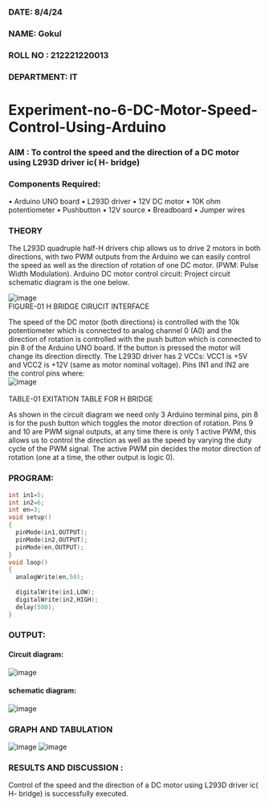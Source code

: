 ###  DATE: 8/4/24

###  NAME: Gokul
###  ROLL NO : 212221220013
###  DEPARTMENT: IT
# Experiment-no-6-DC-Motor-Speed-Control-Using-Arduino
### AIM : To control the speed and the direction of a DC motor using L293D driver ic( H- bridge)

### Components Required:
•	Arduino UNO board
•	L293D driver
•	12V DC motor
•	10K ohm potentiometer
•	Pushbutton
•	12V source
•	Breadboard
•	Jumper wires
### THEORY 
The L293D quadruple half-H drivers chip allows us to drive 2 motors in both directions, with two PWM outputs from the Arduino we can easily control the speed as well as the direction of rotation of one DC motor. (PWM: Pulse Width Modulation).
Arduino DC motor control circuit:
Project circuit schematic diagram is the one below.

![image](https://user-images.githubusercontent.com/36288975/167763051-b230c183-afc5-46f2-ba95-0f95e10dd6c9.png)<br>
FIGURE-01 H BRIDGE CIRUCIT INTERFACE 
 
The speed of the DC motor (both directions) is controlled with the 10k potentiometer which is connected to analog channel 0 (A0) and the direction of rotation is controlled with the push button which is connected to pin 8 of the Arduino UNO board. If the button is pressed the motor will change its direction directly.
The L293D driver has 2 VCCs: VCC1 is +5V and VCC2 is +12V (same as motor nominal voltage). Pins IN1 and IN2 are the control pins where:<br>
![image](https://user-images.githubusercontent.com/36288975/167763120-1421c2c5-8381-49eb-b376-03f6e1113b7a.png)<br> <br>
TABLE-01 EXITATION TABLE FOR H BRIDGE 

As shown in the circuit diagram we need only 3 Arduino terminal pins, pin 8 is for the push button which toggles the motor direction of rotation. Pins 9 and 10 are PWM signal outputs, at any time there is only 1 active PWM, this allows us to control the direction as well as the speed by varying the duty cycle of the PWM signal. The active PWM pin decides the motor direction of rotation (one at a time, the other output is logic 0).

### PROGRAM:
``` c++
int in1=5;
int in2=6;
int en=3;
void setup()
{
  pinMode(in1,OUTPUT);
  pinMode(in2,OUTPUT);
  pinMode(en,OUTPUT);
}
void loop()
{
  analogWrite(en,50);
  
  digitalWrite(in1,LOW);
  digitalWrite(in2,HIGH);
  delay(500);
}

```


### OUTPUT:
#### Circuit diagram:
![image](https://github.com/babavoss05/Experiment-no-7-DC-Motor-Speed-Control-Using-Arduino/assets/103019882/3f3caa45-f70d-4134-9e83-79df6bb56431)

#### schematic diagram:
![image](https://github.com/babavoss05/Experiment-no-7-DC-Motor-Speed-Control-Using-Arduino/assets/103019882/da504c58-545f-41c4-8e1d-d6269d729d2d)




### GRAPH AND TABULATION 
![image](https://github.com/babavoss05/Experiment-no-7-DC-Motor-Speed-Control-Using-Arduino/assets/103019882/a5018227-934a-43ca-a02d-797e22aafe54)
![image](https://github.com/babavoss05/Experiment-no-7-DC-Motor-Speed-Control-Using-Arduino/assets/103019882/e12511d9-20a7-4009-9f7e-47e1e620af26)






### RESULTS AND DISCUSSION :
Control of the speed and the direction of a DC motor using L293D driver ic( H- bridge) is successfully executed.



